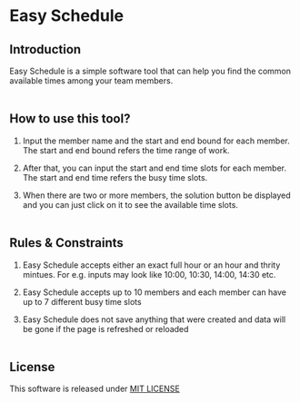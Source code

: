 # Easy Schedule
## Introduction
Easy Schedule is a simple software tool that can help you find the common available times among your team members.<br><br>

## How to use this tool?
1. Input the member name and the start and end bound for each member. The start and end bound refers the time range of work.

2. After that, you can input the start and end time slots for each member. The start and end time refers the busy time slots.

3. When there are two or more members, the solution button be displayed and you can just click on it to see the available time slots.<br><br>

## Rules & Constraints
1. Easy Schedule accepts either an exact full hour or an hour and thrity mintues. For e.g. inputs may look like 10:00, 10:30, 14:00, 14:30 etc.

2. Easy Schedule accepts up to 10 members and each member can have up to 7 different busy time slots

3. Easy Schedule does not save anything that were created and data will be gone if the page is refreshed or reloaded<br><br>

## License

This software is released under [MIT LICENSE](./LICENSE)